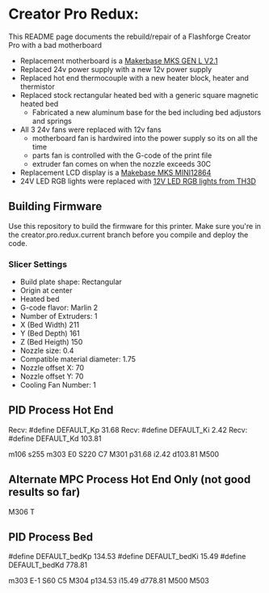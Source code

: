 # Creator Pro Redux:

This README page documents the rebuild/repair of a Flashforge Creator Pro with a bad motherboard

- Replacement motherboard is a [Makerbase MKS GEN L V2.1](https://github.com/makerbase-mks/MKS-GEN_L/wiki/MKS_GEN_L_V2)
- Replaced 24v power supply with a new 12v power supply
- Replaced hot end thermocouple with a new heater block, heater and thermistor
- Replaced stock rectangular heated bed with a generic square magnetic heated bed
  - Fabricated a new aluminum base for the bed including bed adjustors and springs
- All 3 24v fans were replaced with 12v fans
  - motherboard fan is hardwired into the power supply so its on all the time
  - parts fan is controlled with the G-code of the print file
  - extruder fan comes on when the nozzle exceeds 30C
- Replacement LCD display is a [Makebase MKS MINI12864](https://www.amazon.com/your-orders/orders?_encoding=UTF8&startIndex=20&ref_=ppx_yo2ov_dt_b_pagination_4_3)
- 24V LED RGB lights were replaced with [12V LED RGB lights from TH3D](https://www.th3dstudio.com/product/ezneo220-rgb-printer-lighting-strip/)

## Building Firmware

Use this repository to build the firmware for this printer. Make sure you're in the creator.pro.redux.current branch before you compile and deploy the code.

### Slicer Settings

- Build plate shape: Rectangular
- Origin at center
- Heated bed
- G-code flavor: Marlin 2
- Number of Extruders: 1
- X (Bed Width) 211
- Y (Bed Depth) 161
- Z (Bed Heigth) 150
- Nozzle size: 0.4
- Compatible material diameter: 1.75
- Nozzle offset X: 70
- Nozzle offset Y: 70
- Cooling Fan Number: 1

## PID Process Hot End

Recv: #define DEFAULT_Kp 31.68
Recv: #define DEFAULT_Ki 2.42
Recv: #define DEFAULT_Kd 103.81

m106 s255
m303 E0 S220 C7
M301 p31.68 i2.42 d103.81
M500

## Alternate MPC Process Hot End Only (not good results so far)

M306 T

## PID Process Bed

#define DEFAULT_bedKp 134.53
#define DEFAULT_bedKi 15.49
#define DEFAULT_bedKd 778.81

m303 E-1 S60 C5
M304 p134.53 i15.49 d778.81
M500
M503
